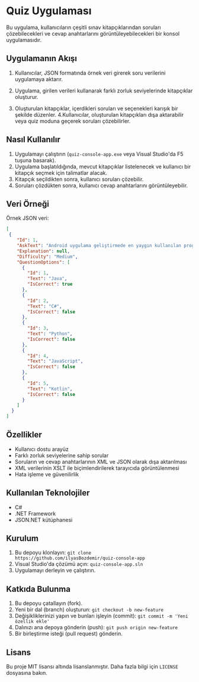 # Quiz Uygulaması

Bu uygulama, kullanıcıların çeşitli sınav kitapçıklarından soruları çözebilecekleri ve cevap anahtarlarını görüntüleyebilecekleri bir konsol uygulamasıdır.

## Uygulamanın Akışı
1. Kullanıcılar, JSON formatında örnek veri girerek soru verilerini uygulamaya aktarır.

2. Uygulama, girilen verileri kullanarak farklı zorluk seviyelerinde kitapçıklar oluşturur.
3. Oluşturulan kitapçıklar, içerdikleri soruları ve seçenekleri karışık bir şekilde düzenler.
4.Kullanıcılar, oluşturulan kitapçıkları dışa aktarabilir veya quiz moduna geçerek soruları çözebilirler.

## Nasıl Kullanılır

1. Uygulamayı çalıştırın (`quiz-console-app.exe` veya Visual Studio'da F5 tuşuna basarak).
2. Uygulama başlatıldığında, mevcut kitapçıklar listelenecek ve kullanıcı bir kitapçık seçmek için talimatlar alacak.
3. Kitapçık seçildikten sonra, kullanıcı soruları çözebilir.
4. Soruları çözdükten sonra, kullanıcı cevap anahtarlarını görüntüleyebilir.

## Veri Örneği

Örnek JSON veri:

```json
[
 {
    "Id": 1,
    "AskText": "Android uygulama geliştirmede en yaygın kullanılan programlama dili nedir?",
    "Explanation": null,
    "Difficulty": "Medium",
    "QuestionOptions": [
      {
        "Id": 1,
        "Text": "Java",
        "IsCorrect": true
      },
      {
        "Id": 2,
        "Text": "C#",
        "IsCorrect": false
      },
      {
        "Id": 3,
        "Text": "Python",
        "IsCorrect": false
      },
      {
        "Id": 4,
        "Text": "JavaScript",
        "IsCorrect": false 
      },
      {
        "Id": 5,
        "Text": "Kotlin",
        "IsCorrect": false
      }
    ]
  }
]

```

## Özellikler

- Kullanıcı dostu arayüz
- Farklı zorluk seviyelerine sahip sorular
- Soruların ve cevap anahtarlarının XML ve JSON olarak dışa aktarılması
- XML verilerinin XSLT ile biçimlendirilerek tarayıcıda görüntülenmesi
- Hata işleme ve güvenilirlik

## Kullanılan Teknolojiler

- C#
- .NET Framework
- JSON.NET kütüphanesi

## Kurulum

1. Bu depoyu klonlayın: `git clone https://github.com/ilyasBozdemir/quiz-console-app`
2. Visual Studio'da çözümü açın: `quiz-console-app.sln`
3. Uygulamayı derleyin ve çalıştırın.

## Katkıda Bulunma

1. Bu depoyu çatallayın (fork).
2. Yeni bir dal (branch) oluşturun: `git checkout -b new-feature`
3. Değişikliklerinizi yapın ve bunları işleyin (commit): `git commit -m 'Yeni özellik ekle'`
4. Dalınızı ana depoya gönderin (push): `git push origin new-feature`
5. Bir birleştirme isteği (pull request) gönderin.

## Lisans

Bu proje MIT lisansı altında lisanslanmıştır. Daha fazla bilgi için `LICENSE` dosyasına bakın.
